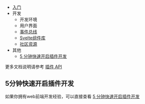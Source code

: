 
- [入门](./startup.md)
- 开发
    - 开发环境
    - 用户界面
    - [事件总线](/zh-Hans/reference/api/plugin/event-bus/)
    - [Svelte组件库](./development/svelte-kit.md)
    - [社区资源](./development/community.md)
- 其他
    - [5 分钟快速开启插件开发](./five-minutes-quick-start.md)

更多文档说明请参考 [插件 API](/zh-Hans/reference/api/plugin/)

## 5分钟快速开启插件开发

如果你拥有web前端开发经验，可以直接查看 [5 分钟快速开启插件开发](./five-minutes-quick-start.md)
